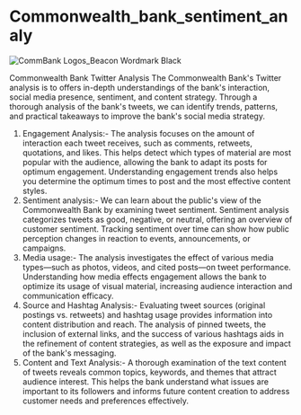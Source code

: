# Commonwealth_bank_sentiment_analy

![CommBank Logos_Beacon Wordmark Black](https://github.com/Bunnydavid27/Commonwealth_bank_sentiment_analy/assets/95872007/03a4f027-f710-4f67-ab65-d955670a35c8)

Commonwealth Bank Twitter Analysis
The Commonwealth Bank's Twitter analysis is to offers in-depth understandings of the bank's interaction, social media presence, sentiment, and content strategy. Through a thorough analysis of the bank's tweets, we can identify trends, patterns, and practical takeaways to improve the bank's social media strategy.

1. Engagement Analysis:- The analysis focuses on the amount of interaction each tweet receives, such as comments, retweets, quotations, and likes. This helps detect which types of material are most popular with the audience, allowing the bank to adapt its posts for optimum engagement. Understanding engagement trends also helps you determine the optimum times to post and the most effective content styles.
2. Sentiment analysis:- We can learn about the public's view of the Commonwealth Bank by examining tweet sentiment. Sentiment analysis categorizes tweets as good, negative, or neutral, offering an overview of customer sentiment. Tracking sentiment over time can show how public perception changes in reaction to events, announcements, or campaigns.
3. Media usage:- The analysis investigates the effect of various media types—such as photos, videos, and cited posts—on tweet performance. Understanding how media effects engagement allows the bank to optimize its usage of visual material, increasing audience interaction and communication efficacy.
4. Source and Hashtag Analysis:- Evaluating tweet sources (original postings vs. retweets) and hashtag usage provides information into content distribution and reach. The analysis of pinned tweets, the inclusion of external links, and the success of various hashtags aids in the refinement of content strategies, as well as the exposure and impact of the bank's messaging.
5. Content and Text Analysis:- A thorough examination of the text content of tweets reveals common topics, keywords, and themes that attract audience interest. This helps the bank understand what issues are important to its followers and informs future content creation to address customer needs and preferences effectively.





 




